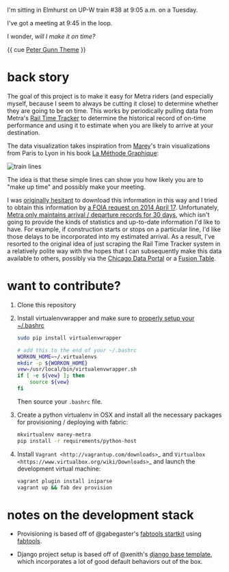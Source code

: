 I'm sitting in Elmhurst on UP-W train #38 at 9:05 a.m. on a
Tuesday.

I've got a meeting at 9:45 in the loop.

I wonder, *will I make it on time?*

{{ cue [Peter Gunn Theme](https://www.youtube.com/watch?v=oysMt8iL9UE&feature=kp) }}

back story
==========

The goal of this project is to make it easy for Metra riders (and
especially myself, because I seem to always be cutting it close) to
determine whether they are going to be on time. This works by
periodically pulling data from Metra's
[Rail Time Tracker](https://metrarail.com/metra/wap/en/home/RailTimeTracker.html)
to determine the historical record of on-time performance and using it
to estimate when you are likely to arrive at your destination.

The data visualization takes inspiration from
[Marey](http://en.wikipedia.org/wiki/%C3%89tienne-Jules_Marey)'s train
visualizations from Paris to Lyon in his book
[La Méthode Graphique](https://archive.org/details/lamthodegraphiq00maregoog):

![train lines](http://i.imgur.com/8bQOM8F.jpg "Train lines visualized by Marey")

The idea is that these simple lines can show you how likely you are to
"make up time" and possibly make your meeting.

I was
[originally hesitant](https://twitter.com/deanmalmgren/status/455709231614681088)
to download this information in this way and I tried to obtain this
information by
[a FOIA request on 2014 April 17](https://docs.google.com/document/d/1oyaIARPyksTUERpBNvef9PU_6XgC3keSUk9LmqrEBBc/edit?usp=sharing). Unfortunately,
[Metra only maintains arrival / departure records for 30 days](https://drive.google.com/file/d/0ByojUCBHn7gJT1JvTGhKOWNaa1k/view?usp=sharing),
which isn't going to provide the kinds of statistics and up-to-date
information I'd like to have. For example, if construction starts or
stops on a particular line, I'd like those delays to be incorporated
into my estimated arrival. As a result, I've resorted to the original
idea of just scraping the Rail Time Tracker system in a relatively
polite way with the hopes that I can subsequently make this data
available to others, possibly via the
[Chicago Data Portal](https://data.cityofchicago.org/) or a
[Fusion Table](https://support.google.com/fusiontables/answer/2571232).

want to contribute?
===================

1. Clone this repository

2. Install virtualenvwrapper and make sure to [properly setup your ~/.bashrc](http://virtualenvwrapper.readthedocs.org/en/latest/install.html#shell-startup-file)

   ```bash
   sudo pip install virtualenvwrapper
   ```

   ```bash
   # add this to the end of your ~/.bashrc
   WORKON_HOME=~/.virtualenvs
   mkdir -p ${WORKON_HOME}
   vew=/usr/local/bin/virtualenvwrapper.sh
   if [ -e ${vew} ]; then
       source ${vew}
   fi
   ```
   Then source your ```.bashrc``` file.

3. Create a python virtualenv in OSX and install all the necessary
   packages for provisioning / deploying with fabric:

   ```bash
   mkvirtualenv marey-metra
   pip install -r requirements/python-host
   ```

4. Install `Vagrant <http://vagrantup.com/downloads>`_ and
   `Virtualbox <https://www.virtualbox.org/wiki/Downloads>`_ and launch
   the development virtual machine:

   ```bash
   vagrant plugin install iniparse
   vagrant up && fab dev provision
   ```

notes on the development stack
==============================

* Provisioning is based off of @gabegaster's [fabtools
  startkit](https://github.com/gabegaster/FabTools_StartKit) using
  [fabtools](https://github.com/ronnix/fabtools).

* Django project setup is based off of @xenith's [django base
  template](https://github.com/xenith/django-base-template), which incorporates
  a lot of good default behaviors out of the box.
